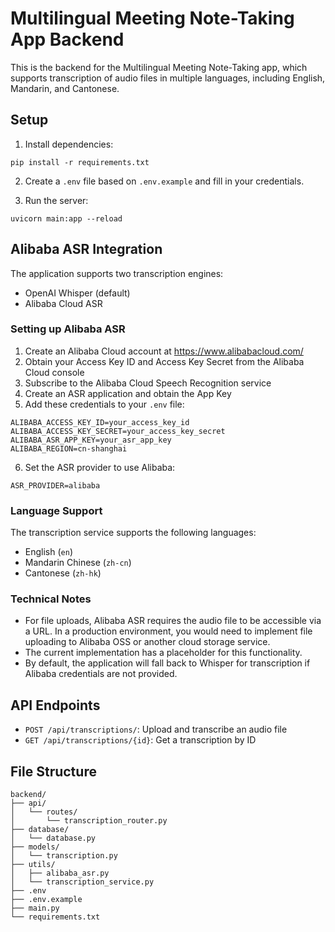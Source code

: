 # Multilingual Meeting Note-Taking App Backend

This is the backend for the Multilingual Meeting Note-Taking app, which supports transcription of audio files in multiple languages, including English, Mandarin, and Cantonese.

## Setup

1. Install dependencies:
```
pip install -r requirements.txt
```

2. Create a `.env` file based on `.env.example` and fill in your credentials.

3. Run the server:
```
uvicorn main:app --reload
```

## Alibaba ASR Integration

The application supports two transcription engines:
- OpenAI Whisper (default)
- Alibaba Cloud ASR

### Setting up Alibaba ASR

1. Create an Alibaba Cloud account at https://www.alibabacloud.com/
2. Obtain your Access Key ID and Access Key Secret from the Alibaba Cloud console
3. Subscribe to the Alibaba Cloud Speech Recognition service
4. Create an ASR application and obtain the App Key
5. Add these credentials to your `.env` file:
```
ALIBABA_ACCESS_KEY_ID=your_access_key_id
ALIBABA_ACCESS_KEY_SECRET=your_access_key_secret
ALIBABA_ASR_APP_KEY=your_asr_app_key
ALIBABA_REGION=cn-shanghai
```
6. Set the ASR provider to use Alibaba:
```
ASR_PROVIDER=alibaba
```

### Language Support

The transcription service supports the following languages:
- English (`en`)
- Mandarin Chinese (`zh-cn`)
- Cantonese (`zh-hk`)

### Technical Notes

- For file uploads, Alibaba ASR requires the audio file to be accessible via a URL. In a production environment, you would need to implement file uploading to Alibaba OSS or another cloud storage service.
- The current implementation has a placeholder for this functionality.
- By default, the application will fall back to Whisper for transcription if Alibaba credentials are not provided.

## API Endpoints

- `POST /api/transcriptions/`: Upload and transcribe an audio file
- `GET /api/transcriptions/{id}`: Get a transcription by ID

## File Structure

```
backend/
├── api/
│   └── routes/
│       └── transcription_router.py
├── database/
│   └── database.py
├── models/
│   └── transcription.py
├── utils/
│   ├── alibaba_asr.py
│   └── transcription_service.py
├── .env
├── .env.example
├── main.py
└── requirements.txt
``` 